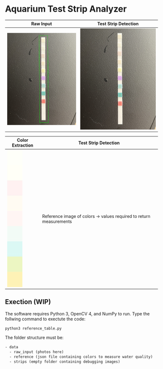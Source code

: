 # Aquarium Test Strip Analyzer

Raw Input | Test Strip Detection
--- | ---
![](https://github.com/Huntler/AquariumTestStripAnalyzer/blob/master/images/detection_example.jpg) | ![](https://github.com/Huntler/AquariumTestStripAnalyzer/blob/master/images/raw_example.jpg)

Color Extraction | Test Strip Detection
--- | ---
![](https://github.com/Huntler/AquariumTestStripAnalyzer/blob/master/images/extraction_example.jpg) | Reference image of colors -> values required to return measurements

## Exection (WIP)
The software requires Python 3, OpenCV 4, and NumPy to run. Type the follwing command to exectute the code:

```
python3 reference_table.py
```

The folder structure must be:

```
- data
  - raw_input (photos here)
  - reference (json file containing colors to measure water quality)
  - strips (empty folder containing debugging images)
```
